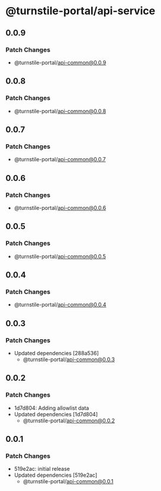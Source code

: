 # @turnstile-portal/api-service

## 0.0.9

### Patch Changes

- @turnstile-portal/api-common@0.0.9

## 0.0.8

### Patch Changes

- @turnstile-portal/api-common@0.0.8

## 0.0.7

### Patch Changes

- @turnstile-portal/api-common@0.0.7

## 0.0.6

### Patch Changes

- @turnstile-portal/api-common@0.0.6

## 0.0.5

### Patch Changes

- @turnstile-portal/api-common@0.0.5

## 0.0.4

### Patch Changes

- @turnstile-portal/api-common@0.0.4

## 0.0.3

### Patch Changes

- Updated dependencies [288a536]
  - @turnstile-portal/api-common@0.0.3

## 0.0.2

### Patch Changes

- 1d7d804: Adding allowlist data
- Updated dependencies [1d7d804]
  - @turnstile-portal/api-common@0.0.2

## 0.0.1

### Patch Changes

- 519e2ac: initial release
- Updated dependencies [519e2ac]
  - @turnstile-portal/api-common@0.0.1

